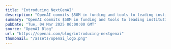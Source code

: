 ```yaml
---
title: "Introducing NextGenAI"
description: "OpenAI commits $50M in funding and tools to leading institutions."
summary: "OpenAI commits $50M in funding and tools to leading institutions."
pubDate: "Tue, 04 Mar 2025 06:00:00 GMT"
source: "OpenAI Blog"
url: "https://openai.com/blog/introducing-nextgenai"
thumbnail: "/assets/openai_logo.png"
---
```


